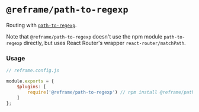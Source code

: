 # `@reframe/path-to-regexp`

Routing with [`path-to-regexp`](https://github.com/pillarjs/path-to-regexp).

Note that `@reframe/path-to-regexp` doesn't use the npm module `path-to-regexp` directly, but uses React Router's wrapper `react-router/matchPath`.

### Usage

~~~js
// reframe.config.js

module.exports = {
    $plugins: [
        require('@reframe/path-to-regexp') // npm install @reframe/path-to-regexp
    ]
};
~~~
